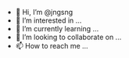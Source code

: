- 👋 Hi, I’m @jngsng
- 👀 I’m interested in ...
- 🌱 I’m currently learning ...
- 💞️ I’m looking to collaborate on ...
- 📫 How to reach me ...

<!---
jngsng/jngsng is a ✨ special ✨ repository because its `README.md` (this file) appears on your GitHub profile.
You can click the Preview link to take a look at your changes.
--->
